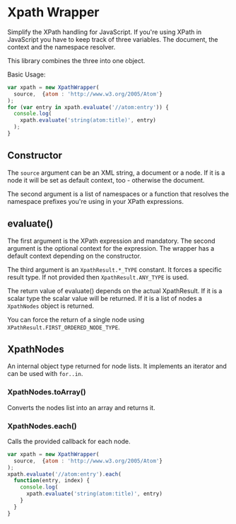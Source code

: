 # Xpath Wrapper

Simplify the XPath handling for JavaScript. If you're using XPath
in JavaScript you have to keep track of three variables. The document, the context
and the namespace resolver.

This library combines the three into one object.

Basic Usage:

```javascript
var xpath = new XpathWrapper(
  source,  {atom : 'http://www.w3.org/2005/Atom'}
);
for (var entry in xpath.evaluate('//atom:entry')) {
  console.log(
    xpath.evaluate('string(atom:title)', entry)
  );
}
```

## Constructor

The `source` argument can be an XML string, a document or a node. If it
is a node it will be set as default context, too - otherwise the document.

The second argument is a list of namespaces or a function that resolves the
namespace prefixes you're using in your XPath expressions.

## evaluate()

The first argument is the XPath expression and mandatory. The second argument
is the optional context for the expression. The wrapper has
a default context depending on the constructor.

The third argument is an `XpathResult.*_TYPE` constant. It forces a specific
result type. If not provided then `XpathResult.ANY_TYPE` is used.

The return value of evaluate() depends on the actual XpathResult. If it
is a scalar type the scalar value will be returned. If it is a list of nodes
a `XpathNodes` object is returned.

You can force the return of a single node using `XPathResult.FIRST_ORDERED_NODE_TYPE`.

## XpathNodes

An internal object type returned for node lists. It implements an iterator
and can be used with `for..in`.

### XpathNodes.toArray()

Converts the nodes list into an array and returns it.

### XpathNodes.each()

Calls the provided callback for each node.

```javascript
var xpath = new XpathWrapper(
  source,  {atom : 'http://www.w3.org/2005/Atom'}
);
xpath.evaluate('//atom:entry').each(
  function(entry, index) {
    console.log(
      xpath.evaluate('string(atom:title)', entry)
    }
  }
}
```

